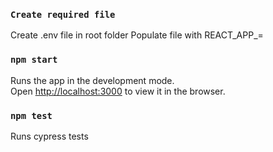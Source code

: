 ### `Create required file`
Create .env file in root folder
Populate file with REACT_APP_<KEYNAME>=<APIKEY>

### `npm start`
Runs the app in the development mode.\
Open [http://localhost:3000](http://localhost:3000) to view it in the browser.
### `npm test`
Runs cypress tests
